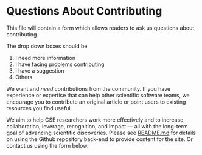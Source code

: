 # Questions About Contributing

This file will contain a form which allows readers to ask us questions about contributing.

The drop down boxes should be
1. I need more information
2. I have facing problems contributing
3. I have a suggestion
4. Others

We want and _need_ contributions from the community. If you have experience or expertise that can help other scientific software teams, we encourage you to contribute an original article or point users to existing resources you find useful.

We aim to help CSE researchers work more effectively and to increase collaboration, leverage, recognition, and impact — all with the long-term goal of advancing scientific discoveries.  Please see [README.md](https://github.com/betterscientificsoftware/betterscientificsoftware.github.io/blob/master/README.md)
for details on using the Github repository back-end to provide content for the site.  Or contact us using the form below.
